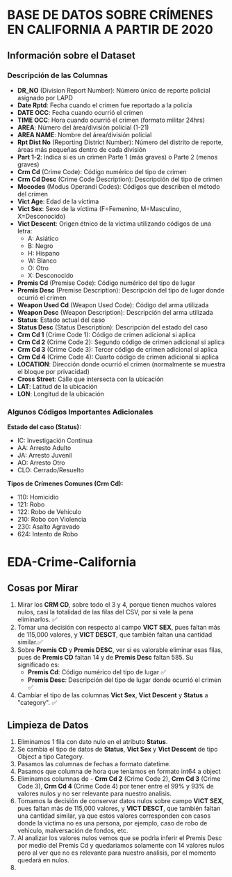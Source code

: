# BASE DE DATOS SOBRE CRÍMENES EN CALIFORNIA A PARTIR DE 2020

## Información sobre el Dataset

### Descripción de las Columnas

- **DR_NO** (Division Report Number): Número único de reporte policial asignado por LAPD
- **Date Rptd**: Fecha cuando el crimen fue reportado a la policía
- **DATE OCC**: Fecha cuando ocurrió el crimen
- **TIME OCC**: Hora cuando ocurrió el crimen (formato militar 24hrs)
- **AREA**: Número del área/división policial (1-21)
- **AREA NAME**: Nombre del área/división policial
- **Rpt Dist No** (Reporting District Number): Número del distrito de reporte, áreas más pequeñas dentro de cada división
- **Part 1-2**: Indica si es un crimen Parte 1 (más graves) o Parte 2 (menos graves)
- **Crm Cd** (Crime Code): Código numérico del tipo de crimen
- **Crm Cd Desc** (Crime Code Description): Descripción del tipo de crimen
- **Mocodes** (Modus Operandi Codes): Códigos que describen el método del crimen
- **Vict Age**: Edad de la víctima
- **Vict Sex**: Sexo de la víctima (F=Femenino, M=Masculino, X=Desconocido)
- **Vict Descent**: Origen étnico de la víctima utilizando códigos de una letra:
  - A: Asiático
  - B: Negro
  - H: Hispano
  - W: Blanco
  - O: Otro
  - X: Desconocido
- **Premis Cd** (Premise Code): Código numérico del tipo de lugar
- **Premis Desc** (Premise Description): Descripción del tipo de lugar donde ocurrió el crimen
- **Weapon Used Cd** (Weapon Used Code): Código del arma utilizada
- **Weapon Desc** (Weapon Description): Descripción del arma utilizada
- **Status**: Estado actual del caso
- **Status Desc** (Status Description): Descripción del estado del caso
- **Crm Cd 1** (Crime Code 1): Código de crimen adicional si aplica
- **Crm Cd 2** (Crime Code 2): Segundo código de crimen adicional si aplica
- **Crm Cd 3** (Crime Code 3): Tercer código de crimen adicional si aplica
- **Crm Cd 4** (Crime Code 4): Cuarto código de crimen adicional si aplica
- **LOCATION**: Dirección donde ocurrió el crimen (normalmente se muestra el bloque por privacidad)
- **Cross Street**: Calle que intersecta con la ubicación
- **LAT**: Latitud de la ubicación
- **LON**: Longitud de la ubicación

### Algunos Códigos Importantes Adicionales

**Estado del caso (Status):**
- IC: Investigación Continua
- AA: Arresto Adulto
- JA: Arresto Juvenil
- AO: Arresto Otro
- CLO: Cerrado/Resuelto

**Tipos de Crímenes Comunes (Crm Cd):**
- 110: Homicidio
- 121: Robo
- 122: Robo de Vehículo
- 210: Robo con Violencia
- 230: Asalto Agravado
- 624: Intento de Robo

# EDA-Crime-California

## Cosas por Mirar

1. Mirar los **CRM CD**, sobre todo el 3 y 4, porque tienen muchos valores nulos, casi la totalidad de las filas del CSV, por si vale la pena eliminarlos. ✅
2. Tomar una decisión con respecto al campo **VICT SEX**, pues faltan más de 115,000 valores, y **VICT DESCT**, que también faltan una cantidad similar.✅
3. Sobre **Premis CD** y **Premis DESC**, ver si es valorable eliminar esas filas, pues de **Premis CD** faltan 14 y de **Premis Desc** faltan 585. Su significado es:
   - **Premis Cd**: Código numérico del tipo de lugar ✅
   - **Premis Desc**: Descripción del tipo de lugar donde ocurrió el crimen ✅
4. Cambiar el tipo de las columnas **Vict Sex**, **Vict Descent** y **Status** a "category".  ✅

## Limpieza de Datos

1. Eliminamos 1 fila con dato nulo en el atributo **Status**.
2. Se cambia el tipo de datos de **Status**, **Vict Sex** y **Vict Descent** de tipo Object a tipo Category.
3. Pasamos las columnas de fechas a formato datetime.
4. Pasamos que columna de hora que teniamos en formato int64 a object
5. Eliminamos columnas de - **Crm Cd 2** (Crime Code 2), **Crm Cd 3** (Crime Code 3), **Crm Cd 4** (Crime Code 4) por tener entre el 99% y 93% de valores nulos y no ser relevante para nuestro analisis.
6. Tomamos la decisión de conservar datos nulos sobre campo **VICT SEX**, pues faltan más de 115,000 valores, y **VICT DESCT**, que también faltan una cantidad similar, ya que estos valores corresponden con casos donde la victima no es una persona, por ejemplo, caso de robo de vehiculo, malversación de fondos, etc.
7. Al analizar los valores nulos vemos que se podrìa inferir el Premis Desc por medio del Premis Cd y quedariamos solamente con 14 valores nulos pero al ver que no es relevante para nuestro analisis, por el momento quedará en nulos.
8. 
